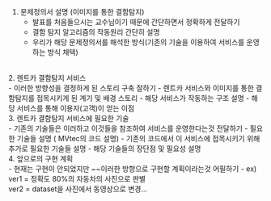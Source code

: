 1. 문제정의서 설명 (이미지를 통한 결함탐지)<br>
   - 발표를 처음들으시는 교수님이기 때문에 간단하면서 정확하게 전달하기
   - 결함 탐지 알고리즘의 작동원리 간단히 설명
   - 우리가 해당 문제정의서를 해석한 방식(기존의 기술을 이용하여 서비스를 운영하는 방식 채택)
<br>
2. 렌트카 결함탐지 서비스<br>
   - 이러한 방향성을 결정하게 된 스토리 구축 잘하기
   - 렌트카 서비스와 이미지를 통한 결함탐지를 접목시키게 된 계기 및 배경 스토리
   - 해당 서비스가 작동하는 구조 설명
   - 해당 서비스를 통해 이용자(고객)이 얻는 이점
<br>
3. 렌트카 결함탐지 서비스에 필요한 기술<br>
   - 기존의 기술들은 이러하고 이것들을 참조하여 서비스를 운영한다는것 전달하기
   - 필요한 기술들 설명 ( MVtec의 코드 설명)
   - 기존의 코드에서 이 서비스에 접목시키기 위해 추가로 필요한 기술들 설명
   - 해당 기술들의 장단점 및 필요성 설명
<br>
4. 앞으로의 구현 계획<br>
   - 현재는 구현이 안되었지만 ~~이러한 방향으로 구현할 계획이라는것 어필하기
   - ex) ver1 = 정확도 80%의 자동차의 사진으로 판별<br>ver2 = dataset을 사진에서 동영상으로 변경...
